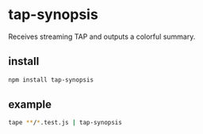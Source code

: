 # tap-synopsis

Receives streaming TAP and outputs a colorful summary.

## install

```sh
npm install tap-synopsis
```

## example

```sh
tape **/*.test.js | tap-synopsis
```
